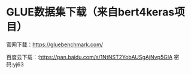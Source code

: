# GLUE数据集下载（来自bert4keras项目）
官网下载：https://gluebenchmark.com/

百度云下载：:https://pan.baidu.com/s/1NtNST2YobAUSgAjNvp5GIA 密码:yj63
